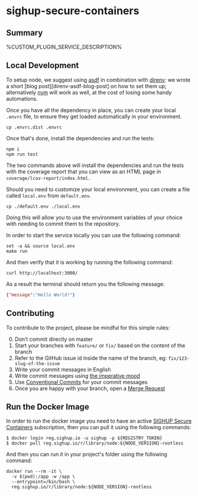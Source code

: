 # sighup-secure-containers

## Summary

%CUSTOM_PLUGIN_SERVICE_DESCRIPTION%

## Local Development

To setup node, we suggest using [asdf][asdf] in combination with [direnv][direnv]: we wrote a short [blog post][direnv-asdf-blog-post] on how to set them up; alternatively [nvm][nvm] will work as well, at the cost of losing some handy automations.

Once you have all the dependency in place, you can create your local `.envrc` file, to ensure they get loaded automatically in your environment.

```shell
cp .envrc.dist .envrc
```

Once that's done, install the dependencies and run the tests:

```shell
npm i
npm run test
```

The two commands above will install the dependencies and run the tests with the coverage report that you can view as an HTML
page in `coverage/lcov-report/index.html`.

Should you need to customize your local environment, you can create a file called `local.env` from `default.env`.
```shell
cp ./default.env ./local.env
```

Doing this will allow you to use the environment variables of your choice with needing to commit them to the repository.

In order to start the service locally you can use the following command:

```shell
set -a && source local.env
make run
```

And then verify that it is working by running the following command:

```shell
curl http://localhost:3000/
```

As a result the terminal should return you the following message:

```json
{"message":"Hello World!"}
```

## Contributing

To contribute to the project, please be mindful for this simple rules:

0. Don’t commit directly on master
0. Start your branches with `feature/` or `fix/` based on the content of the branch
0. Refer to the GitHub issue id inside the name of the branch, eg: `fix/123-slug-of-the-issue`
0. Write your commit messages in English
0. Write commit messages using [the imperative mood][imperative-mood]
0. Use [Conventional Commits][conventional-commits] for your commit messages
0. Once you are happy with your branch, open a [Merge Request][merge-request]

## Run the Docker Image

In order to run the docker image you need to have an active [SIGHUP Secure Containers][sighup-secure-containers] subscription, then you can pull it using the following commands:

```shell
$ docker login reg.sighup.io -u sighup -p ${REGISTRY_TOKEN}
$ docker pull reg.sighup.io/r/library/node:${NODE_VERSION}-rootless
```

And then you can run it in your project's folder using the following command:

```shell
docker run --rm -it \
  -v $(pwd):/app -w /app \
  --entrypoint=/bin/bash \
  reg.sighup.io/r/library/node:${NODE_VERSION}-rootless
```

[asdf]: https://asdf-vm.com
[conventional-commits]: https://www.conventionalcommits.org/
[direnv]: https://direnv.net
[merge-request]: %GITLAB_BASE_URL%/%CUSTOM_PLUGIN_PROJECT_FULL_PATH%/merge_requests
[nvm]: https://github.com/nvm-sh/nvm
[sighup-secure-containers]: https://sighup.io/secure-containers
[imperative-mood]: https://en.wikipedia.org/wiki/Imperative_mood
